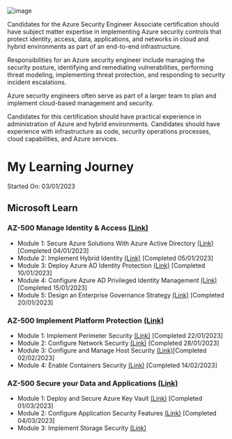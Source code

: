 ![image](https://user-images.githubusercontent.com/66136128/210423588-b30f6975-97ca-4301-9b58-32c1fa588bcf.png)

Candidates for the Azure Security Engineer Associate certification should have subject matter expertise in implementing Azure security controls that protect identity, access, data, applications, and networks in cloud and hybrid environments as part of an end-to-end infrastructure.

Responsibilities for an Azure security engineer include managing the security posture, identifying and remediating vulnerabilities, performing threat modeling, implementing threat protection, and responding to security incident escalations.

Azure security engineers often serve as part of a larger team to plan and implement cloud-based management and security.

Candidates for this certification should have practical experience in administration of Azure and hybrid environments. Candidates should have experience with infrastructure as code, security operations processes, cloud capabilities, and Azure services.

# My Learning Journey
Started On: 03/01/2023

## Microsoft Learn

### AZ-500 Manage Identity & Access [(Link)](https://learn.microsoft.com/en-us/training/paths/manage-identity-access/)

- Module 1: Secure Azure Solutions With Azure Active Directory [(Link)](https://learn.microsoft.com/en-us/training/modules/azure-active-directory/) [Completed 04/01/2023]
- Module 2: Implement Hybrid Identity [(Link)](https://learn.microsoft.com/en-us/training/modules/hybrid-identity/) [Completed 05/01/2023]
- Module 3: Deploy Azure AD Identity Protection [(Link)](https://learn.microsoft.com/en-us/training/modules/azure-ad-identity-protection/) [Completed 10/01/2023]
- Module 4: Configure Azure AD Privileged Identity Management [(Link)](https://learn.microsoft.com/en-us/training/modules/azure-ad-privileged-identity-management/?ns-enrollment-type=learningpath&ns-enrollment-id=learn.wwl.manage-identity-access) [Completed 15/01/2023]
- Module 5: Design an Enterprise Governance Strategy [(Link)](https://learn.microsoft.com/en-us/training/modules/enterprise-governance/) [Completed 20/01/2023]

### AZ-500 Implement Platform Protection [(Link)](https://learn.microsoft.com/en-us/training/paths/implement-platform-protection/)

- Module 1: Implement Perimeter Security [(Link)](https://learn.microsoft.com/en-us/training/modules/perimeter-security) [Completed 22/01/2023]
- Module 2: Configure Network Security [(Link)](https://learn.microsoft.com/en-us/training/modules/network-security/) [Completed 28/01/2023]
- Module 3: Configure and Manage Host Security [(Link)](https://learn.microsoft.com/en-us/training/modules/host-security/)[Completed 02/02/2023]
- Module 4: Enable Containers Security [(Link)](https://learn.microsoft.com/en-us/training/modules/enable-containers-security/) [Completed 14/02/2023]

### AZ-500 Secure your Data and Applications [(Link)](https://learn.microsoft.com/en-us/training/paths/secure-your-data-applications/)

- Module 1: Deploy and Secure Azure Key Vault [(Link)](https://learn.microsoft.com/en-us/training/modules/azure-key-vault/) [Completed 01/03/2023]
- Module 2: Configure Application Security Features [(Link)](https://learn.microsoft.com/en-us/training/modules/application-security/) [Completed 04/03/2023]
- Module 3: Implement Storage Security [(Link)](https://learn.microsoft.com/en-us/training/modules/storage-security/) 
